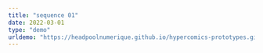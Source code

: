 ```yaml
---
title: "sequence 01" 
date: 2022-03-01
type: "demo"
urldemo: "https://headpoolnumerique.github.io/hypercomics-prototypes.github.io/sequences/index.html" 
---
```



